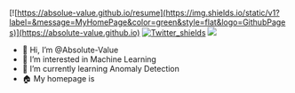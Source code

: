 <!-- badges -->
[![https://absolue-value.github.io/resume](https://img.shields.io/static/v1?label=&message=MyHomePage&color=green&style=flat&logo=GithubPages)](https://absolute-value.github.io)
[![Twitter_shields](https://img.shields.io/twitter/follow/jky_kei?style=social)](https://img.shields.io/twitter/follow/jky_kei?style=social)
![](https://komarev.com/ghpvc/?username=S-ihara) 
<!-- profile counter -->

- 👋 Hi, I’m @Absolute-Value
- 👀 I’m interested in Machine Learning
- 🌱 I’m currently learning Anomaly Detection
- 🏠 My homepage is [](https://absolute-value.github.io/)
